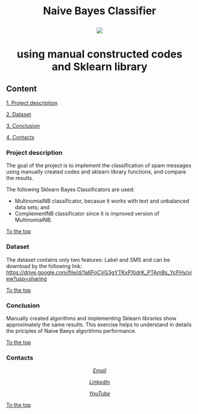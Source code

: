 # <p align="center"> Naive Bayes Classifier

<p align="center"><img src = https://miro.medium.com/v2/resize:fit:1400/1*AcJwvINWo0ctS9AeYAldCQ.png></p>

# <p align="center"> using manual constructed codes and Sklearn library

## Content

[1. Project description](README.md#project-description)

[2. Dataset](README.md#dataset)

[3. Conclusion](README.md#conclusion)

[4. Contacts](README.md#contacts)

### Project description

The goal of the project is to implement the classification of spam messages using manually created codes and sklearn library functions, and compare the results.

The following Sklearn Bayes Classificators are used:

- MultinomialNB classificator, becasue it works with text and unbalanced data sets; and
- ComplementNB classificator since it is improved version of MultinomialNB.

[To the top](README.md#content)

### Dataset

The dataset contains only two features: Label and SMS and can be download by the following link: https://drive.google.com/file/d/1a6FoCVG3gYTKxPXjdrK_PTAmBs_YcFHv/view?usp=sharing

[To the top](README.md#content)

### Conclusion

Manually created algorithms and implementing Sklearn libraries show approximately the same results. This exercise helps to understand in details the priciples of Naive Baeys algorithms performance. 

[To the top](README.md#content)

### Contacts

*<p align="center">[Email](natalia_konovalova@icloud.com)</p>*

*<p align="center">[LinkedIn](https://www.linkedin.com/in/natalia-ds-198612241)</p>*

*<p align="center">[YouTube](https://www.youtube.com/@DsCsheets)</p>*

[To the top](README.md#content)